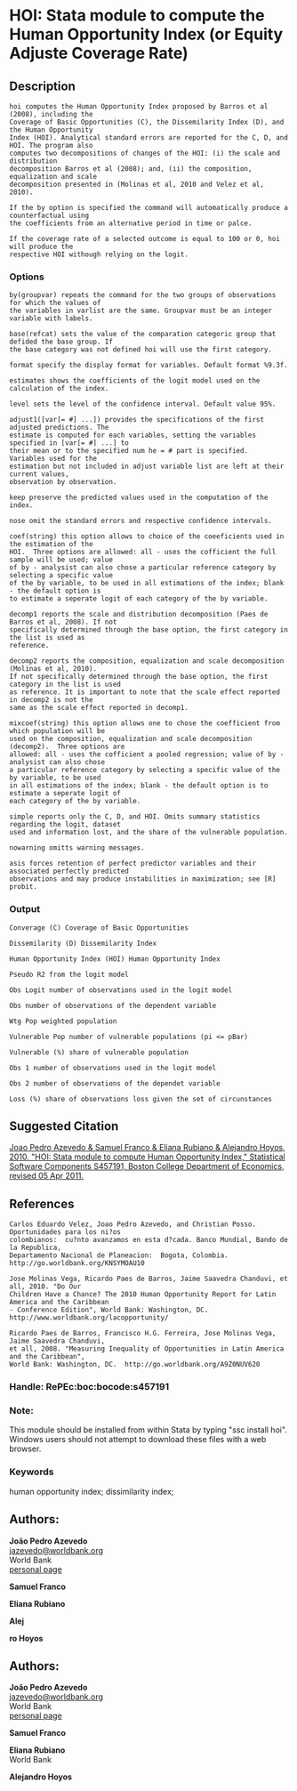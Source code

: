 ﻿# HOI: Stata module to compute the Human Opportunity Index (or Equity Adjuste Coverage Rate)

## Description

    hoi computes the Human Opportunity Index proposed by Barros et al (2008), including the
    Coverage of Basic Opportunities (C), the Dissemilarity Index (D), and the Human Opportunity
    Index (HOI). Analytical standard errors are reported for the C, D, and HOI. The program also
    computes two decompositions of changes of the HOI: (i) the scale and distribution
    decomposition Barros et al (2008); and, (ii) the composition, equalization and scale
    decomposition presented in (Molinas et al, 2010 and Velez et al, 2010).

    If the by option is specified the command will automatically produce a counterfactual using
    the coefficients from an alternative period in time or palce.

    If the coverage rate of a selected outcome is equal to 100 or 0, hoi will produce the
    respective HOI withough relying on the logit.

### Options

    by(groupvar) repeats the command for the two groups of observations for which the values of
    the variables in varlist are the same. Groupvar must be an integer variable with labels.

    base(refcat) sets the value of the comparation categoric group that defided the base group. If
    the base category was not defined hoi will use the first category.

    format specify the display format for variables. Default format %9.3f.

    estimates shows the coefficients of the logit model used on the calculation of the index.

    level sets the level of the confidence interval. Default value 95%.

    adjust1([var[= #] ...]) provides the specifications of the first adjusted predictions. The
    estimate is computed for each variables, setting the variables specified in [var[= #] ...] to
    their mean or to the specified num he = # part is specified.  Variables used for the
    estimation but not included in adjust variable list are left at their current values,
    observation by observation.

    keep preserve the predicted values used in the computation of the index.

    nose omit the standard errors and respective confidence intervals.

    coef(string) this option allows to choice of the coeeficients used in the estimation of the
    HOI.  Three options are allowed: all - uses the cofficient the full sample will be used; value
    of by - analysist can also chose a particular reference category by selecting a specific value
    of the by variable, to be used in all estimations of the index; blank - the default option is
    to estimate a seperate logit of each category of the by variable.

    decomp1 reports the scale and distribution decomposition (Paes de Barros et al, 2008). If not
    specifically determined through the base option, the first category in the list is used as
    reference.

    decomp2 reports the composition, equalization and scale decomposition (Molinas et al, 2010).
    If not specifically determined through the base option, the first category in the list is used
    as reference. It is important to note that the scale effect reported in decomp2 is not the
    same as the scale effect reported in decomp1.

    mixcoef(string) this option allows one to chose the coefficient from which population will be
    used on the composition, equalization and scale decomposition (decomp2).  Three options are
    allowed: all - uses the cofficient a pooled regression; value of by - analysist can also chose
    a particular reference category by selecting a specific value of the by variable, to be used
    in all estimations of the index; blank - the default option is to estimate a seperate logit of
    each category of the by variable.

    simple reports only the C, D, and HOI. Omits summary statistics regarding the logit, dataset
    used and information lost, and the share of the vulnerable population.

    nowarning omitts warning messages.

    asis forces retention of perfect predictor variables and their associated perfectly predicted
    observations and may produce instabilities in maximization; see [R] probit.

### Output

    Converage (C) Coverage of Basic Opportunities
 
    Dissemilarity (D) Dissemilarity Index

    Human Opportunity Index (HOI) Human Opportunity Index

    Pseudo R2 from the logit model

    Obs Logit number of observations used in the logit model

    Obs number of observations of the dependent variable

    Wtg Pop weighted population

    Vulnerable Pop number of vulnerable populations (pi <= pBar)

    Vulnerable (%) share of vulnerable population

    Obs 1 number of observations used in the logit model

    Obs 2 number of observations of the dependet variable

    Loss (%) share of observations loss given the set of circunstances

## Suggested Citation
[Joao Pedro Azevedo & Samuel Franco & Eliana Rubiano & Alejandro Hoyos, 2010. "HOI: Stata module to compute Human Opportunity Index," Statistical Software Components S457191, Boston College Department of Economics, revised 05 Apr 2011.](https://ideas.repec.org/c/boc/bocode/s457191.html)

## References

    Carlos Eduardo Velez, Joao Pedro Azevedo, and Christian Posso. Oportunidades para los ni?os
    colombianos:  cu?nto avanzamos en esta d?cada. Banco Mundial, Bando de la Republica,
    Departamento Nacional de Planeacion:  Bogota, Colombia.  http://go.worldbank.org/KNSYMOAU10

    Jose Molinas Vega, Ricardo Paes de Barros, Jaime Saavedra Chanduvi, et all, 2010. "Do Our
    Children Have a Chance? The 2010 Human Opportunity Report for Latin America and the Caribbean
    - Conference Edition", World Bank: Washington, DC.  http://www.worldbank.org/lacopportunity/

    Ricardo Paes de Barros, Francisco H.G. Ferreira, Jose Molinas Vega, Jaime Saavedra Chanduvi,
    et all, 2008. "Measuring Inequality of Opportunities in Latin America and the Caribbean",
    World Bank: Washington, DC.  http://go.worldbank.org/A9Z0NUV620

### Handle: RePEc:boc:bocode:s457191 

### Note: 
This module should be installed from within Stata by typing "ssc install hoi". Windows users should not attempt to download these files with a web browser.

### Keywords
human opportunity index; dissimilarity index;


## Authors: 

  **João Pedro Azevedo**  
  [jazevedo@worldbank.org](mailto:jazevedo@worldbank.org)  
  World Bank  
  [personal page](http://www.worldbank.org/en/about/people/j/joao-pedro-azevedo)  

  **Samuel Franco**  

  **Eliana Rubiano**  

  **Alej**  

  **ro Hoyos**  


## Authors: 

  **João Pedro Azevedo**  
  [jazevedo@worldbank.org](mailto:jazevedo@worldbank.org)  
  World Bank  
  [personal page](http://www.worldbank.org/en/about/people/j/joao-pedro-azevedo)  

  **Samuel Franco**  

  **Eliana Rubiano**  
  World Bank  

  **Alejandro Hoyos**  

